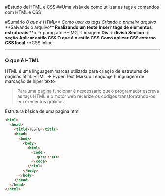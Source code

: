 #Estudo de HTML e CSS
##Uma visão de como utilizar as tags e comandos com HTML e CSS

#Sumário
*O que é HTML\*\*
*Como usar as tags**
_Criando o primeiro arquivo_
**Salvando o arquivo\*\*
**Realizando um teste**
**Inserir tags de elementos estruturais**
**p -> paragrafo
**IMG -> imagem
**Div -> divisã**
**Section -> seção**
**Aplicar estilo CSS**
**O que é o estilo CSS**
**Como aplicar**
**CSS externo**
**CSS local**
\*\*CSS inline

---

### O que é HTML

HTML é uma linguagem marcas utilizada para criação de estruturas de paginas html.
HTML -> Hyper Text Markup Lenguage (Linguagem de marcação de hiper texto)

> Para uma pagina funcionar é nescessario que o programador escreva as tags
> HTML e o motor web rederize os códigos transformando-os em
> elementos gráficos

Estrutura básica de uma pagina html

```html
<html>
  <head>
    <title>TESTE</title>
    <head>
      <body>
        <body>
          <html>
            <code>
              <pre></pre>
            </code>
          </html>
        </body>
      </body>
    </head>
  </head>
</html>
```
